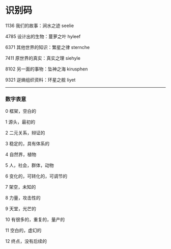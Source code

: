 # 识别码

1136 我们的故事：涧水之迹 seelie

4785 设计出的生物：蔓萝之叶 hyleef

6371 其他世界的知识：繁星之律 sternche

7411 原世界的真实：真实之理 siehyle

8102 另一面的事物：坠神之海 kirusphen

9321 逆熵组织资料：环星之舰 liyet

---

### 数字表意

0 框架，空白的

1 源头，最初的

2 二元关系，辩证的

3 稳定的，具有体系的

4 自然界，植物

5 人，社会，群体，动物

6 变化的，可转化的，可调节的

7 架空，未知的

8 力量，攻击性的

9 天堂，光芒的

10 有很多的，重复的，量产的

11 空白的，虚幻的

12 终点，没有后续的
